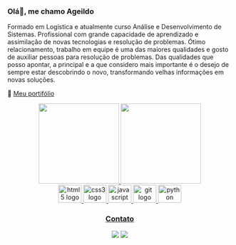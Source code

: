 ### Olá👋, me chamo Ageildo

Formado em Logística e atualmente curso Análise e Desenvolvimento de Sistemas. 
Profissional com grande capacidade de aprendizado e assimilação de novas tecnologias e resolução de 
problemas. 
Ótimo relacionamento, trabalho em equipe é uma das maiores qualidades e gosto de auxiliar pessoas para 
resolução de problemas. 
Das qualidades que posso apontar, a principal e a que considero mais importante é o desejo de sempre estar 
descobrindo o novo, transformando velhas informações em novas soluções.


📌 [Meu portifólio]()


<div align="center">

<div>
<a href="https://github.com/Ageildo">
<img loading="lazy" height="180em" src="https://github-readme-stats.vercel.app/api/top-langs/?username=Ageildo&layout=compact&langs_count=7&theme=dracula"/>
<img loading="lazy" height="180em" src="https://github-readme-stats.vercel.app/api?username=Ageildo&show_icons=true&theme=dracula&include_all_commits=true&count_private=true"/>
</div>


<img src="https://cdn.jsdelivr.net/gh/devicons/devicon@latest/icons/html5/html5-original-wordmark.svg" height="40" width="52" alt="html5 logo" />
<img src="https://cdn.jsdelivr.net/gh/devicons/devicon@latest/icons/css3/css3-original-wordmark.svg" height="40" width="52" alt="css3 logo" />
<img src="https://cdn.jsdelivr.net/gh/devicons/devicon@latest/icons/javascript/javascript-original.svg" height="40" width="52" alt="javascript logo" />
<img src="https://cdn.jsdelivr.net/gh/devicons/devicon@latest/icons/git/git-original-wordmark.svg" height="40" width="52" alt="git logo" />
<img src="https://cdn.jsdelivr.net/gh/devicons/devicon@latest/icons/python/python-original-wordmark.svg" height="40" width="52" alt="python logo" />


### Contato
 
 <a href="https://www.linkedin.com/in/ageildo-vitorino/"> <img src="https://img.shields.io/badge/LinkedIn-0077B5?style=for-the-badge&logo=linkedin&logoColor=white" /></a>
 <a href = "mailto:ageildov@gmail.com"><img src="https://img.shields.io/badge/-Gmail-%23333?style=for-the-badge&logo=gmail&logoColor=white" target="_blank"></a>

</div>


